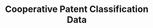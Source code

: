 ---
bigquery: https://console.cloud.google.com/bigquery?p=patents-public-data&d=cpc&page=dataset
citation: '“Cooperative Patent Classification” by the EPO and USPTO, for public use. '
contributors: EPO, USPTO
cost: None
description: Cooperative Patent Classification Data contains the scheme and definitions
  of the Cooperative Patent Classification system for classifying patent documents.
  The CPC is the result of a partnership between the EPO and the USPTO in their joint
  effort to develop a common, internationally compatible classification system for
  technical documents, in particular patent publications, which will be used by both
  offices in the patent granting process
documentation: https://www.cooperativepatentclassification.org/cpcSchemeAndDefinitions
last_edit: 04/13/2022, 10:46:56
location: https://www.cooperativepatentclassification.org/index
maintained_by: USPTO, EPO
schema_fields:
- titleFull
- informativeReferences
- dateRevised
- application_references
- glossary
- breakdownCode
- definition
- limitingReferences
- applicationReferences
- additional_only
- status
- sizeCache
- symbol
- date_revised
- title_full
- synonyms
- residual_references
- child_groups
- children
- childGroups
- ipc_concordant
- titlePart
- breakdown_code
- not_allocatable
- limiting_references
- residualReferences
- title_part
- ipcConcordant
- notAllocatable
- parents
- level
- informative_references
shortname: cooperative_patent_classification
tags:
- patents
- science
title: Cooperative Patent Classification Data
uuid: 984374a7-16e9-4b35-9445-458daceb01bf
---